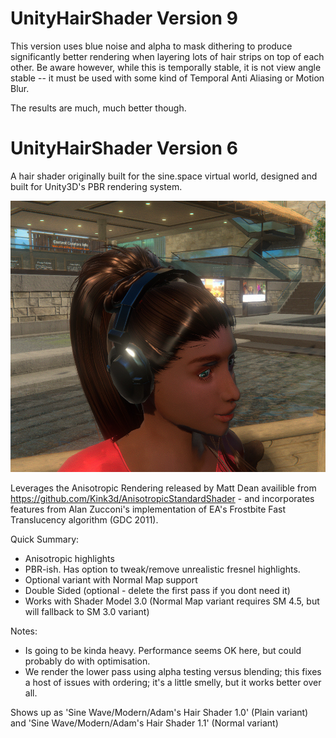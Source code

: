 # UnityHairShader Version 9
This version uses blue noise and alpha to mask dithering to produce significantly better rendering when layering lots of hair strips on top of each other.
Be aware however, while this is temporally stable, it is not view angle stable -- it must be used with some kind of Temporal Anti Aliasing or Motion Blur.

The results are much, much better though.

# UnityHairShader Version 6
A hair shader originally built for the sine.space virtual world, designed and built for Unity3D's PBR rendering system.

![Preview image](https://raw.githubusercontent.com/AdamFrisby/UnityHairShader/master/Anisohair.jpg)

Leverages the Anisotropic Rendering released by Matt Dean availible from https://github.com/Kink3d/AnisotropicStandardShader - and incorporates features from Alan Zucconi's implementation of EA's Frostbite Fast Translucency algorithm (GDC 2011).

Quick Summary:
* Anisotropic highlights
* PBR-ish. Has option to tweak/remove unrealistic fresnel highlights.
* Optional variant with Normal Map support
* Double Sided (optional - delete the first pass if you dont need it)
* Works with Shader Model 3.0 (Normal Map variant requires SM 4.5, but will fallback to SM 3.0 variant)

Notes:
* Is going to be kinda heavy. Performance seems OK here, but could probably do with optimisation.
* We render the lower pass using alpha testing versus blending; this fixes a host of issues with ordering; it's a little smelly, but it works better over all.

Shows up as 'Sine Wave/Modern/Adam's Hair Shader 1.0' (Plain variant) and 'Sine Wave/Modern/Adam's Hair Shader 1.1' (Normal variant)

